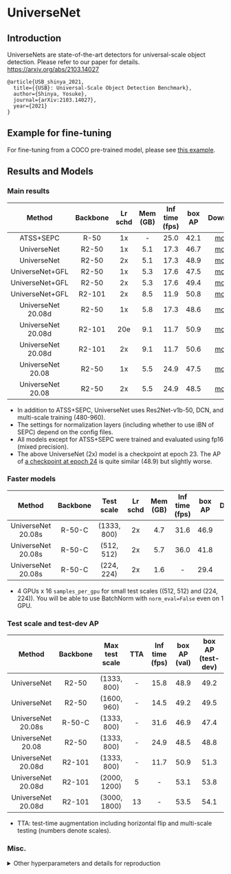 # UniverseNet


## Introduction

<!-- [ALGORITHM] -->

UniverseNets are state-of-the-art detectors for universal-scale object detection.
Please refer to our paper for details.
https://arxiv.org/abs/2103.14027

```
@article{USB_shinya_2021,
  title={{USB}: Universal-Scale Object Detection Benchmark},
  author={Shinya, Yosuke},
  journal={arXiv:2103.14027},
  year={2021}
}
```


## Example for fine-tuning

For fine-tuning from a COCO pre-trained model, please see [this example](universenet50_2008_fp16_4x2_mstrain_480_960_1x_smallbatch_finetuning_example.py).


## Results and Models

### Main results

|       Method       | Backbone | Lr schd | Mem (GB) | Inf time (fps) | box AP |                                                                            Download                                                                            |
| :----------------: | :------: | :-----: | :------: | :------------: | :----: | :------------------------------------------------------------------------------------------------------------------------------------------------------------: |
|     ATSS+SEPC      |   R-50   |   1x    |    -     |      25.0      |  42.1  |            [model](https://github.com/shinya7y/UniverseNet/releases/download/20.06/atss_r50_fpn_sepc_noibn_1x_coco_20200518_epoch_12-e1725b92.pth)             |
|    UniverseNet     |  R2-50   |   1x    |   5.1    |      17.3      |  46.7  |     [model](https://github.com/shinya7y/UniverseNet/releases/download/20.06/universenet50_fp16_4x4_mstrain_480_960_1x_coco_20200520_epoch_12-838b7baa.pth)     |
|    UniverseNet     |  R2-50   |   2x    |   5.1    |      17.3      |  48.9  |     [model](https://github.com/shinya7y/UniverseNet/releases/download/20.06/universenet50_fp16_8x2_mstrain_480_960_2x_coco_20200523_epoch_23-f9f426a3.pth)     |
|  UniverseNet+GFL   |  R2-50   |   1x    |   5.3    |      17.6      |  47.5  |   [model](https://github.com/shinya7y/UniverseNet/releases/download/20.07/universenet50_gfl_fp16_4x4_mstrain_480_960_1x_coco_20200708_epoch_12-68bb73b9.pth)   |
|  UniverseNet+GFL   |  R2-50   |   2x    |   5.3    |      17.6      |  49.4  |   [model](https://github.com/shinya7y/UniverseNet/releases/download/20.07/universenet50_gfl_fp16_4x4_mstrain_480_960_2x_coco_20200729_epoch_24-c9308e66.pth)   |
|  UniverseNet+GFL   |  R2-101  |   2x    |   8.5    |      11.9      |  50.8  |  [model](https://github.com/shinya7y/UniverseNet/releases/download/20.07/universenet101_gfl_fp16_4x4_mstrain_480_960_2x_coco_20200716_epoch_24-1b9a1241.pth)   |
| UniverseNet 20.08d |  R2-50   |   1x    |   5.8    |      17.3      |  48.6  |  [model](https://github.com/shinya7y/UniverseNet/releases/download/20.10/universenet50_2008d_fp16_4x4_mstrain_480_960_1x_coco_20201013_epoch_12-8d9334a9.pth)  |
| UniverseNet 20.08d |  R2-101  |   20e   |   9.1    |      11.7      |  50.9  | [model](https://github.com/shinya7y/UniverseNet/releases/download/20.10/universenet101_2008d_fp16_4x4_mstrain_480_960_20e_coco_20201023_epoch_20-3e0d236a.pth) |
| UniverseNet 20.08d |  R2-101  |   2x    |   9.1    |      11.7      |  50.6  | [model](https://github.com/shinya7y/UniverseNet/releases/download/20.10/universenet101_2008d_fp16_4x4_mstrain_480_960_2x_coco_20201013_epoch_24-1f70df0b.pth)  |
| UniverseNet 20.08  |  R2-50   |   1x    |   5.5    |      24.9      |  47.5  |  [model](https://github.com/shinya7y/UniverseNet/releases/download/20.08/universenet50_2008_fp16_4x4_mstrain_480_960_1x_coco_20200812_epoch_12-f522ede5.pth)   |
| UniverseNet 20.08  |  R2-50   |   2x    |   5.5    |      24.9      |  48.5  |  [model](https://github.com/shinya7y/UniverseNet/releases/download/20.08/universenet50_2008_fp16_4x4_mstrain_480_960_2x_coco_20200815_epoch_24-81356447.pth)   |

- In addition to ATSS+SEPC, UniverseNet uses Res2Net-v1b-50, DCN, and multi-scale training (480-960).
- The settings for normalization layers (including whether to use iBN of SEPC) depend on the config files.
- All models except for ATSS+SEPC were trained and evaluated using fp16 (mixed precision).
- The above UniverseNet (2x) model is a checkpoint at epoch 23. The AP of [a checkpoint at epoch 24](https://github.com/shinya7y/UniverseNet/releases/download/20.06/universenet50_fp16_8x2_mstrain_480_960_2x_coco_20200523_epoch_24-726c5c93.pth) is quite similar (48.9) but slightly worse.


### Faster models

|       Method       | Backbone | Test scale  | Lr schd | Mem (GB) | Inf time (fps) | box AP |                                                                              Download                                                                               |
| :----------------: | :------: | :---------: | :-----: | :------: | :------------: | :----: | :-----------------------------------------------------------------------------------------------------------------------------------------------------------------: |
| UniverseNet 20.08s |  R-50-C  | (1333, 800) |   2x    |   4.7    |      31.6      |  46.9  |    [model](https://github.com/shinya7y/UniverseNet/releases/download/20.12/universenet50_2008s_fp16_4x4_mstrain_480_960_2x_coco_20201106_epoch_24-3b6cad5b.pth)     |
| UniverseNet 20.08s |  R-50-C  | (512, 512)  |   2x    |   5.7    |      36.0      |  41.8  | [model](https://github.com/shinya7y/UniverseNet/releases/download/20.12/universenet50_2008s_fp16_4x16_mini_mstrain_320_640_2x_coco_20201110_epoch_24-d2655d05.pth)  |
| UniverseNet 20.08s |  R-50-C  | (224, 224)  |   2x    |   1.6    |       -        |  29.4  | [model](https://github.com/shinya7y/UniverseNet/releases/download/20.12/universenet50_2008s_fp16_4x16_micro_mstrain_128_256_2x_coco_20201111_epoch_24-2655e5d3.pth) |

- 4 GPUs x 16 `samples_per_gpu` for small test scales ((512, 512) and (224, 224)).
  You will be able to use BatchNorm with `norm_eval=False` even on 1 GPU.


### Test scale and test-dev AP

|       Method       | Backbone | Max test scale |  TTA  | Inf time (fps) | box AP (val) | box AP (test-dev) |
| :----------------: | :------: | :------------: | :---: | :------------: | :----------: | :---------------: |
|    UniverseNet     |  R2-50   |  (1333, 800)   |   -   |      15.8      |     48.9     |       49.2        |
|    UniverseNet     |  R2-50   |  (1600, 960)   |   -   |      14.5      |     49.2     |       49.5        |
| UniverseNet 20.08s |  R-50-C  |  (1333, 800)   |   -   |      31.6      |     46.9     |       47.4        |
| UniverseNet 20.08  |  R2-50   |  (1333, 800)   |   -   |      24.9      |     48.5     |       48.8        |
| UniverseNet 20.08d |  R2-101  |  (1333, 800)   |   -   |      11.7      |     50.9     |       51.3        |
| UniverseNet 20.08d |  R2-101  |  (2000, 1200)  |   5   |       -        |     53.1     |       53.8        |
| UniverseNet 20.08d |  R2-101  |  (3000, 1800)  |  13   |       -        |     53.5     |       54.1        |

- TTA: test-time augmentation including horizontal flip and multi-scale testing (numbers denote scales).

<!-- box AP (val)
0.469 0.652 0.511 0.297 0.508 0.617
0.485 0.670 0.526 0.306 0.527 0.627
0.509 0.695 0.554 0.335 0.555 0.658
0.531 0.707 0.586 0.374 0.574 0.680
0.535 0.708 0.589 0.369 0.575 0.681
-->

### Misc.

<details>
<summary>Other hyperparameters and details for reproduction</summary>

|   Method    | warmup_iters | lcconv_padding | GPUs x samples_per_gpu | box AP |
| :---------: | :----------: | :------------: | :--------------------: | :----: |
| UniverseNet |     500      |       0        |       4x4 -> 8x2       |  48.9  |
| UniverseNet |     1000     |       1        |          4x4           |  48.9  |
| UniverseNet |     3665     |       0        |          4x4           |  48.8  |

- The checkpoints in [release 20.06](https://github.com/shinya7y/UniverseNet/releases/tag/20.06) were trained with a `warmup_iters` of 500.
  To make training more stable, the current config sets `warmup_iters` to 1000. The difference will not affect the final accuracy so much.
- In the official SEPC implementation, padding values in lconv and cconv (we call `lcconv_padding`) are [set to 0](https://github.com/jshilong/SEPC/issues/13).
  Setting `lcconv_padding` to 1 doesn't affect accuracy.
- To accelerate training for CVPR competitions, we used 8 GPUs for 9-24 epochs, after using 4 GPUs for 1-8 epochs.

</details>
